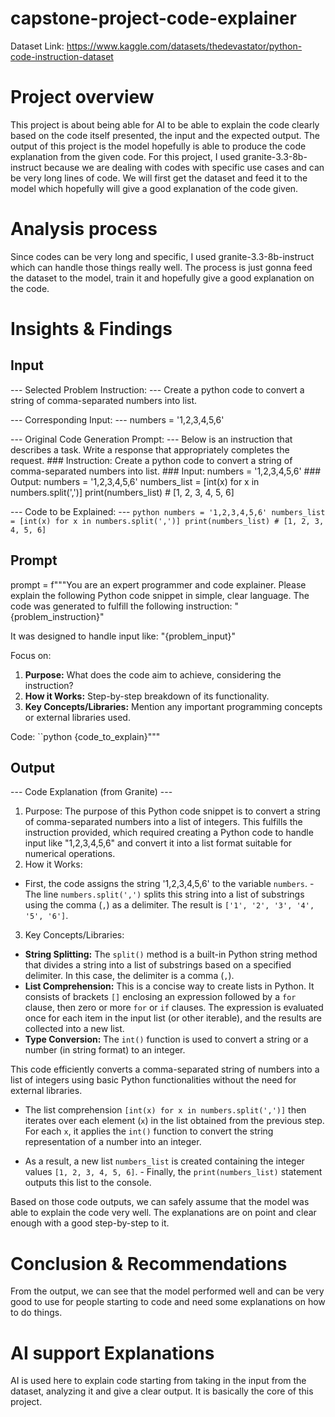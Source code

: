 # capstone-project-code-explainer

Dataset Link: https://www.kaggle.com/datasets/thedevastator/python-code-instruction-dataset

# **Project overview**

This project is about being able for AI to be able to explain the code clearly based on the code itself presented, the input and the expected output. The output of this project is the model hopefully is able to produce the code explanation from the given code. For this project, I used granite-3.3-8b-instruct because we are dealing with codes with specific use cases and can be very long lines of code. We will first get the dataset and feed it to the model which hopefully will give a good explanation of the code given.

# **Analysis process**

Since codes can be very long and specific, I used granite-3.3-8b-instruct which can handle those things really well. The process is just gonna feed the dataset to the model, train it and hopefully give a good explanation on the code.

# **Insights & Findings**

## **Input**
--- Selected Problem Instruction: --- 
Create a python code to convert a string of comma-separated numbers into list.

--- Corresponding Input: --- 
numbers = '1,2,3,4,5,6' 

--- Original Code Generation Prompt: --- 
Below is an instruction that describes a task. Write a response that appropriately completes the request. ### Instruction: Create a python code to convert a string of comma-separated numbers into list. ### Input: numbers = '1,2,3,4,5,6' ### Output: numbers = '1,2,3,4,5,6' numbers_list = [int(x) for x in numbers.split(',')] print(numbers_list) # [1, 2, 3, 4, 5, 6] 

--- Code to be Explained: --- 
```python numbers = '1,2,3,4,5,6' numbers_list = [int(x) for x in numbers.split(',')] print(numbers_list) # [1, 2, 3, 4, 5, 6] ```


## **Prompt**
prompt = f"""You are an expert programmer and code explainer.
Please explain the following Python code snippet in simple, clear language.
The code was generated to fulfill the following instruction:
"{problem_instruction}"

 It was designed to handle input like:
"{problem_input}"

Focus on:
1. **Purpose:** What does the code aim to achieve, considering the instruction?
2. **How it Works:** Step-by-step breakdown of its functionality.
3. **Key Concepts/Libraries:** Mention any important programming concepts or external libraries used.

Code:
``python
{code_to_explain}"""


## **Output**
--- Code Explanation (from Granite) --- 

1. Purpose: The purpose of this Python code snippet is to convert a string of comma-separated numbers into a list of integers. This fulfills the instruction provided, which required creating a Python code to handle input like "1,2,3,4,5,6" and convert it into a list format suitable for numerical operations.
2. How it Works: 
- First, the code assigns the string '1,2,3,4,5,6' to the variable `numbers`. - The line `numbers.split(',')` splits this string into a list of substrings using the comma (`,`) as a delimiter. The result is `['1', '2', '3', '4', '5', '6']`.
3. Key Concepts/Libraries:
- **String Splitting:** The `split()` method is a built-in Python string method that divides a string into a list of substrings based on a specified delimiter. In this case, the delimiter is a comma (`,`).
- **List Comprehension:** This is a concise way to create lists in Python. It consists of brackets `[]` enclosing an expression followed by a `for` clause, then zero or more `for` or `if` clauses. The expression is evaluated once for each item in the input list (or other iterable), and the results are collected into a new list.
- **Type Conversion:** The `int()` function is used to convert a string or a number (in string format) to an integer.


This code efficiently converts a comma-separated string of numbers into a list of integers using basic Python functionalities without the need for external libraries.

- The list comprehension `[int(x) for x in numbers.split(',')]` then iterates over each element (`x`) in the list obtained from the previous step. For each `x`, it applies the `int()` function to convert the string representation of a number into an integer. 

- As a result, a new list `numbers_list` is created containing the integer values `[1, 2, 3, 4, 5, 6]`. - Finally, the `print(numbers_list)` statement outputs this list to the console.

Based on those code outputs, we can safely assume that the model was able to explain the code very well. The explanations are on point and clear enough with a good step-by-step to it.

# **Conclusion & Recommendations**

From the output, we can see that the model performed well and can be very good to use for people starting to code and need some explanations on how to do things.

# **AI support Explanations**
AI is used here to explain code starting from taking in the input from the dataset, analyzing it and give a clear output. It is basically the core of this project.
